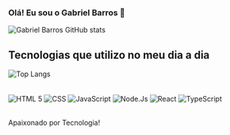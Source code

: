 ### Olá! Eu sou o Gabriel Barros 🤙

![Gabriel Barros GitHub stats](https://github-readme-stats.vercel.app/api?username=gabriel1049&show_icons=true&theme=radical)


## Tecnologias que utilizo no meu dia a dia

![Top Langs](https://github-readme-stats.vercel.app/api/top-langs/?username=gabriel1049&hide_progress=true)

<div style="display: inline_block"> <br/>
   <img img align="center" alt=" HTML 5 " src="https://img.shields.io/badge/HTML-239120?style=for-the-badge&logo=html5&logoColor=white "/>
   <img img align="center" alt=" CSS " src="https://img.shields.io/badge/CSS3-1572B6?style=for-the-badge&logo=css3&logoColor=white"/>
   <img img align="center" alt=" JavaScript " src="https://img.shields.io/badge/JavaScript-F7DF1E?style=for-the-badge&logo=javascript&logoColor=black"/>
   <img img align="center" alt=" Node.Js " src="https://img.shields.io/badge/Node.js-43853D?style=for-the-badge&logo=node.js&logoColor=white" />
   <img img align="center" alt=" React " src="https://img.shields.io/badge/React-20232A?style=for-the-badge&logo=react&logoColor=61DAFB"/>
   <img img align="center" alt=" TypeScript " src="https://img.shields.io/badge/TypeScript-007ACC?style=for-the-badge&logo=typescript&logoColor=white"/>

</div><br/>

Apaixonado por Tecnologia!
